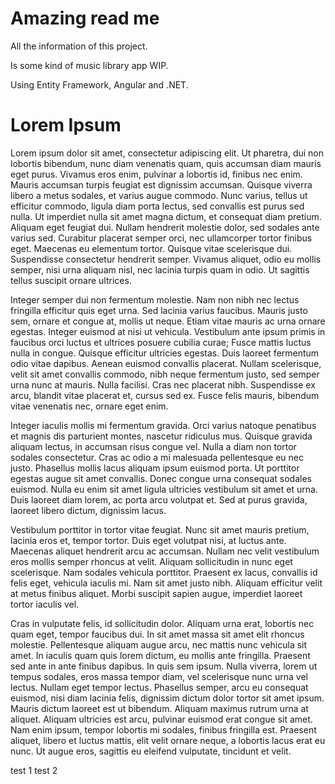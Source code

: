 # Amazing read me
All the information of this project.

Is some kind of music library app WIP.

Using Entity Framework, Angular and .NET.
# Lorem Ipsum

Lorem ipsum dolor sit amet, consectetur adipiscing elit. Ut pharetra, dui non lobortis bibendum, nunc diam venenatis quam, quis accumsan diam mauris eget purus. Vivamus eros enim, pulvinar a lobortis id, finibus nec enim. Mauris accumsan turpis feugiat est dignissim accumsan. Quisque viverra libero a metus sodales, et varius augue commodo. Nunc varius, tellus ut efficitur commodo, ligula diam porta lectus, sed convallis est purus sed nulla. Ut imperdiet nulla sit amet magna dictum, et consequat diam pretium. Aliquam eget feugiat dui. Nullam hendrerit molestie dolor, sed sodales ante varius sed. Curabitur placerat semper orci, nec ullamcorper tortor finibus eget. Maecenas eu elementum tortor. Quisque vitae scelerisque dui. Suspendisse consectetur hendrerit semper. Vivamus aliquet, odio eu mollis semper, nisi urna aliquam nisl, nec lacinia turpis quam in odio. Ut sagittis tellus suscipit ornare ultrices.

Integer semper dui non fermentum molestie. Nam non nibh nec lectus fringilla efficitur quis eget urna. Sed lacinia varius faucibus. Mauris justo sem, ornare et congue at, mollis ut neque. Etiam vitae mauris ac urna ornare egestas. Integer euismod at nisi ut vehicula. Vestibulum ante ipsum primis in faucibus orci luctus et ultrices posuere cubilia curae; Fusce mattis luctus nulla in congue. Quisque efficitur ultricies egestas. Duis laoreet fermentum odio vitae dapibus. Aenean euismod convallis placerat. Nullam scelerisque, velit sit amet convallis commodo, nibh neque fermentum justo, sed semper urna nunc at mauris. Nulla facilisi. Cras nec placerat nibh. Suspendisse ex arcu, blandit vitae placerat et, cursus sed ex. Fusce felis mauris, bibendum vitae venenatis nec, ornare eget enim.

Integer iaculis mollis mi fermentum gravida. Orci varius natoque penatibus et magnis dis parturient montes, nascetur ridiculus mus. Quisque gravida aliquam lectus, in accumsan risus congue vel. Nulla a diam non tortor sodales consectetur. Cras ac odio a mi malesuada pellentesque eu nec justo. Phasellus mollis lacus aliquam ipsum euismod porta. Ut porttitor egestas augue sit amet convallis. Donec congue urna consequat sodales euismod. Nulla eu enim sit amet ligula ultricies vestibulum sit amet et urna. Duis laoreet diam lorem, ac porta arcu volutpat et. Sed at purus gravida, laoreet libero dictum, dignissim lacus.

Vestibulum porttitor in tortor vitae feugiat. Nunc sit amet mauris pretium, lacinia eros et, tempor tortor. Duis eget volutpat nisi, at luctus ante. Maecenas aliquet hendrerit arcu ac accumsan. Nullam nec velit vestibulum eros mollis semper rhoncus at velit. Aliquam sollicitudin in nunc eget scelerisque. Nam sodales vehicula porttitor. Praesent ex lacus, convallis id felis eget, vehicula iaculis mi. Nam sit amet justo nibh. Aliquam efficitur velit at metus finibus aliquet. Morbi suscipit sapien augue, imperdiet laoreet tortor iaculis vel.

Cras in vulputate felis, id sollicitudin dolor. Aliquam urna erat, lobortis nec quam eget, tempor faucibus dui. In sit amet massa sit amet elit rhoncus molestie. Pellentesque aliquam augue arcu, nec mattis nunc vehicula sit amet. In iaculis quam quis lorem dictum, eu mollis ante fringilla. Praesent sed ante in ante finibus dapibus. In quis sem ipsum. Nulla viverra, lorem ut tempus sodales, eros massa tempor diam, vel scelerisque nunc urna vel lectus. Nullam eget tempor lectus. Phasellus semper, arcu eu consequat euismod, nisi diam lacinia felis, dignissim dictum dolor tortor sit amet ipsum. Mauris dictum laoreet est ut bibendum. Aliquam maximus rutrum urna at aliquet. Aliquam ultricies est arcu, pulvinar euismod erat congue sit amet. Nam enim ipsum, tempor lobortis mi sodales, finibus fringilla est. Praesent aliquet, libero et luctus mattis, elit velit ornare neque, a lobortis lacus erat eu nunc. Ut augue eros, sagittis eu eleifend vulputate, tincidunt et velit.

test 1
test 2